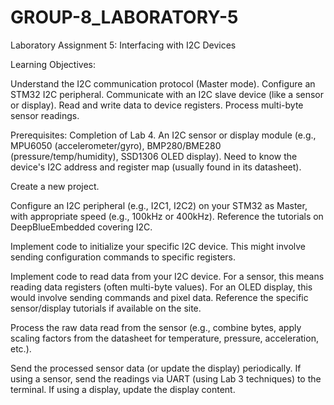 # GROUP-8_LABORATORY-5

Laboratory Assignment 5: Interfacing with I2C Devices

Learning Objectives:

Understand the I2C communication protocol (Master mode).
Configure an STM32 I2C peripheral.
Communicate with an I2C slave device (like a sensor or display).
Read and write data to device registers.
Process multi-byte sensor readings.

Prerequisites:
Completion of Lab 4.
An I2C sensor or display module (e.g., MPU6050 (accelerometer/gyro), BMP280/BME280 (pressure/temp/humidity), SSD1306 OLED display). Need to know the device's I2C address and register map (usually found in its datasheet).

Create a new project.

Configure an I2C peripheral (e.g., I2C1, I2C2) on your STM32 as Master, with appropriate speed (e.g., 100kHz or 400kHz). Reference the tutorials on DeepBlueEmbedded covering I2C.

Implement code to initialize your specific I2C device. This might involve sending configuration commands to specific registers.

Implement code to read data from your I2C device. For a sensor, this means reading data registers (often multi-byte values). For an OLED display, this would involve sending commands and pixel data. Reference the specific sensor/display tutorials if available on the site.

Process the raw data read from the sensor (e.g., combine bytes, apply scaling factors from the datasheet for temperature, pressure, acceleration, etc.).

Send the processed sensor data (or update the display) periodically. If using a sensor, send the readings via UART (using Lab 3 techniques) to the terminal. If using a display, update the display content.

